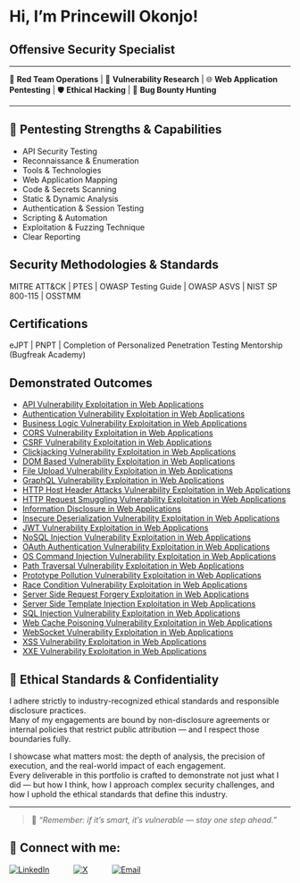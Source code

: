 # Hi, I’m **Princewill Okonjo**!

## **Offensive Security Specialist**
---
🔴 **Red Team Operations** | 🧪 **Vulnerability Research** | 🌐 **Web Application Pentesting** | 🛡️ **Ethical Hacking** | 🐞 **Bug Bounty Hunting**

---

## 🧰 Pentesting Strengths & Capabilities

- API Security Testing
- Reconnaissance & Enumeration
- Tools & Technologies
- Web Application Mapping
- Code & Secrets Scanning
- Static & Dynamic Analysis
- Authentication & Session Testing
- Scripting & Automation
- Exploitation & Fuzzing Technique
- Clear Reporting

## Security Methodologies & Standards
MITRE ATT&CK | PTES | OWASP Testing Guide | OWASP ASVS | NIST SP 800-115 | OSSTMM

## Certifications
eJPT | PNPT | Completion of Personalized Penetration Testing Mentorship (Bugfreak Academy)

## Demonstrated Outcomes
- [API Vulnerability Exploitation in Web Applications](https://github.com/Willmanzlair/API-Vulnerability-Exploitation-in-Web-Applications)
- [Authentication Vulnerability Exploitation in Web Applications](https://github.com/Willmanzlair/Authentication-Vulnerability-Exploitation-in-Web-Applications)
- [Business Logic Vulnerability Exploitation in Web Applications](https://github.com/Willmanzlair/Business-Logic-Vulnerability-Exploitation-in-Web-Applications)
- [CORS Vulnerability Exploitation in Web Applications](https://github.com/Willmanzlair/CORS-Vulnerability-Exploitation-in-Web-Applications)
- [CSRF Vulnerability Exploitation in Web Applications](https://github.com/Willmanzlair/CSRF-Vulnerability-Exploitation-in-Web-Applications)
- [Clickjacking Vulnerability Exploitation in Web Applications](https://github.com/Willmanzlair/Clickjacking-Vulnerability-Exploitation-in-Web-Applications)
- [DOM Based Vulnerability Exploitation in Web Applications](https://github.com/Willmanzlair/DOM-Based-Vulnerability-Exploitation-in-Web-Applications)
- [File Upload Vulnerability Exploitation in Web Applications](https://github.com/Willmanzlair/File-Upload-Vulnerability-Exploitation-in-Web-Applications)
- [GraphQL Vulnerability Exploitation in Web Applications](https://github.com/Willmanzlair/GraphQL-Vulnerability-Exploitation-in-Web-Applications)
- [HTTP Host Header Attacks Vulnerability Exploitation in Web Applications](https://github.com/Willmanzlair/HTTP-Host-Header-Attacks-Vulnerability-Exploitation-in-Web-Applications)
- [HTTP Request Smuggling Vulnerability Exploitation in Web Applications](https://github.com/Willmanzlair/HTTP-Request-Smuggling-Vulnerability-Exploitation-in-Web-Applications)
- [Information Disclosure in Web Applications](https://github.com/Willmanzlair/Information-Disclosure-in-Web-Applications)
- [Insecure Deserialization Vulnerability Exploitation in Web Applications](https://github.com/Willmanzlair/Insecure-Deserialization-Vulnerability-Exploitation-in-Web-Applications)
- [JWT Vulnerability Exploitation in Web Applications](https://github.com/Willmanzlair/JWT-Vulnerability-Exploitation-in-Web-Applications)
- [NoSQL Injection Vulnerability Exploitation in Web Applications](https://github.com/Willmanzlair/NoSQL-Injection-Vulnerability-Exploitation-in-Web-Applications)
- [OAuth Authentication Vulnerability Exploitation in Web Applications](https://github.com/Willmanzlair/OAuth-Authentication-Vulnerability-Exploitation-in-Web-Applications)
- [OS Command Injection Vulnerability Exploitation in Web Applications](https://github.com/Willmanzlair/OS-Command-Injection-Vulnerability-Exploitation-in-Web-Applications)
- [Path Traversal Vulnerability Exploitation in Web Applications](https://github.com/Willmanzlair/Path-Traversal-Vulnerability-Exploitation-in-Web-Applications)
- [Prototype Pollution Vulnerability Exploitation in Web Applications](https://github.com/Willmanzlair/Prototype-Pollution-Vulnerability-Exploitation-in-Web-Applications)
- [Race Condition Vulnerability Exploitation in Web Applications](https://github.com/Willmanzlair/Race-Condition-Vulnerability-Exploitation-in-Web-Applications)
- [Server Side Request Forgery Exploitation in Web Applications](https://github.com/Willmanzlair/Server-Side-Request-Forgery-Exploitation-in-Web-Applications)
- [Server Side Template Injection Exploitation in Web Applications](https://github.com/Willmanzlair/Server-Side-Template-Injection-Vulnerability-Exploitation-in-Web-Applications)
- [SQL Injection Vulnerability Exploitation in Web Applications](https://github.com/Willmanzlair/SQL-Injection-Vulnerability-Exploitation-in-Web-Applications)
- [Web Cache Poisoning Vulnerability Exploitation in Web Applications](https://github.com/Willmanzlair/Web-Cache-Poisoning-Vulnerability-Exploitation-in-Web-Applications)
- [WebSocket Vulnerability Exploitation in Web Applications](https://github.com/Willmanzlair/WebSocket-Vulnerability-Exploitation-in-Web-Applications)
- [XSS Vulnerability Exploitation in Web Applications](https://github.com/Willmanzlair/XSS-Vulnerability-Exploitation-in-Web-Applications)
- [XXE Vulnerability Exploitation in Web Applications](https://github.com/Willmanzlair/XXE-Vulnerability-Exploitation-in-Web-Applications)

## 🧭 Ethical Standards & Confidentiality

I adhere strictly to industry-recognized ethical standards and responsible disclosure practices.  
Many of my engagements are bound by non-disclosure agreements or internal policies that restrict public attribution — and I respect those boundaries fully.

I showcase what matters most: the depth of analysis, the precision of execution, and the real-world impact of each engagement.  
Every deliverable in this portfolio is crafted to demonstrate not just what I did — but how I think, how I approach complex security challenges, and how I uphold the ethical standards that define this industry.

---

> 💬 *“Remember: if it’s smart, it’s vulnerable — stay one step ahead.”*

## 📡 Connect with me:

[![LinkedIn](https://img.shields.io/badge/LinkedIn-blue?style=for-the-badge&logo=linkedin&logoColor=white)](https://www.linkedin.com/in/princewill-okonjo-951710255)
&nbsp;&nbsp;&nbsp;&nbsp;&nbsp;&nbsp;&nbsp;&nbsp;&nbsp;
[![X](https://img.shields.io/badge/X-000000?style=for-the-badge&logo=twitter&logoColor=white)](https://twitter.com/Willmanzlair)
&nbsp;&nbsp;&nbsp;&nbsp;&nbsp;&nbsp;&nbsp;&nbsp;&nbsp;
[![Email](https://img.shields.io/badge/Email-blue?style=for-the-badge&logo=gmail&logoColor=white)](mailto:iamfloki.a@gmail.com)
